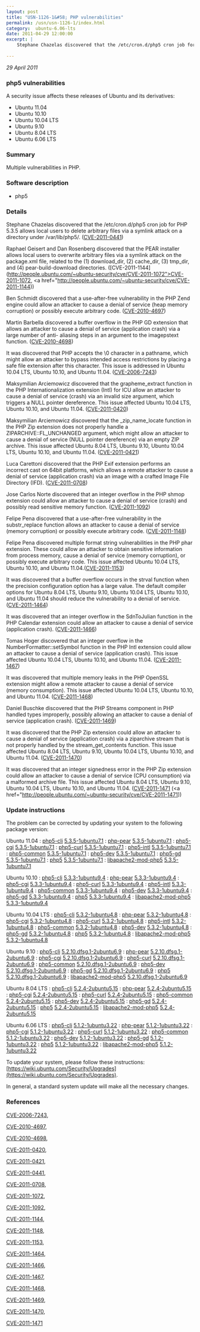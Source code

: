 ```yaml
---
layout: post
title: "USN-1126-1&#58; PHP vulnerabilities"
permalink: /usn/usn-1126-1/index.html
category:  ubuntu-6.06-lts
date: 2011-04-29 12:00:00
excerpt: |
    Stephane Chazelas discovered that the /etc/cron.d/php5 cron job for PHP 5.3.5 allows local users to delete arbitrary files via a symlink attack on a directory under /var/lib/php5/. ([CVE-2011-0441](http://people.ubuntu.com/~ubuntu-security/cve/CVE-2011-0441))
    
--- 
```

 
 

*29 April 2011*

### php5 vulnerabilities

A security issue affects these releases of Ubuntu and its derivatives:

* Ubuntu 11.04
* Ubuntu 10.10
* Ubuntu 10.04 LTS
* Ubuntu 9.10
* Ubuntu 8.04 LTS
* Ubuntu 6.06 LTS

### Summary

Multiple vulnerabilities in PHP. 

### Software description

* php5 

### Details

Stephane Chazelas discovered that the /etc/cron.d/php5 cron job for PHP 5.3.5 allows local users to delete arbitrary files via a symlink attack on a directory under /var/lib/php5/. ([CVE-2011-0441](http://people.ubuntu.com/~ubuntu-security/cve/CVE-2011-0441))

Raphael Geisert and Dan Rosenberg discovered that the PEAR installer allows local users to overwrite arbitrary files via a symlink attack on the package.xml file, related to the (1) download_dir, (2) cache_dir, (3) tmp_dir, and (4) pear-build-download directories. ([CVE-2011-1144](http://people.ubuntu.com/~ubuntu-security/cve/CVE-2011-1072">CVE-2011-1072</a>, <a href="http://people.ubuntu.com/~ubuntu-security/cve/CVE-2011-1144))

Ben Schmidt discovered that a use-after-free vulnerability in the PHP Zend engine could allow an attacker to cause a denial of service (heap memory corruption) or possibly execute arbitrary code. ([CVE-2010-4697](http://people.ubuntu.com/~ubuntu-security/cve/CVE-2010-4697))

Martin Barbella discovered a buffer overflow in the PHP GD extension that allows an attacker to cause a denial of service (application crash) via a large number of anti- aliasing steps in an argument to the imagepstext function. ([CVE-2010-4698](http://people.ubuntu.com/~ubuntu-security/cve/CVE-2010-4698))

It was discovered that PHP accepts the \0 character in a pathname, which might allow an attacker to bypass intended access restrictions by placing a safe file extension after this character. This issue is addressed in Ubuntu 10.04 LTS, Ubuntu 10.10, and Ubuntu 11.04. ([CVE-2006-7243](http://people.ubuntu.com/~ubuntu-security/cve/CVE-2006-7243))

Maksymilian Arciemowicz discovered that the grapheme_extract function in the PHP Internationalization extension (Intl) for ICU allow an attacker to cause a denial of service (crash) via an invalid size argument, which triggers a NULL pointer dereference. This issue affected Ubuntu 10.04 LTS, Ubuntu 10.10, and Ubuntu 11.04. ([CVE-2011-0420](http://people.ubuntu.com/~ubuntu-security/cve/CVE-2011-0420))

Maksymilian Arciemowicz discovered that the _zip_name_locate function in the PHP Zip extension does not properly handle a ZIPARCHIVE::FL_UNCHANGED argument, which might allow an attacker to cause a denial of service (NULL pointer dereference) via an empty ZIP archive. This issue affected Ubuntu 8.04 LTS, Ubuntu 9.10, Ubuntu 10.04 LTS, Ubuntu 10.10, and Ubuntu 11.04. ([CVE-2011-0421](http://people.ubuntu.com/~ubuntu-security/cve/CVE-2011-0421))

Luca Carettoni discovered that the PHP Exif extension performs an incorrect cast on 64bit platforms, which allows a remote attacker to cause a denial of service (application crash) via an image with a crafted Image File Directory (IFD). ([CVE-2011-0708](http://people.ubuntu.com/~ubuntu-security/cve/CVE-2011-0708))

Jose Carlos Norte discovered that an integer overflow in the PHP shmop extension could allow an attacker to cause a denial of service (crash) and possibly read sensitive memory function. ([CVE-2011-1092](http://people.ubuntu.com/~ubuntu-security/cve/CVE-2011-1092))

Felipe Pena discovered that a use-after-free vulnerability in the substr_replace function allows an attacker to cause a denial of service (memory corruption) or possibly execute arbitrary code. ([CVE-2011-1148](http://people.ubuntu.com/~ubuntu-security/cve/CVE-2011-1148))

Felipe Pena discovered multiple format string vulnerabilities in the PHP phar extension. These could allow an attacker to obtain sensitive information from process memory, cause a denial of service (memory corruption), or possibly execute arbitrary code. This issue affected Ubuntu 10.04 LTS, Ubuntu 10.10, and Ubuntu 11.04.([CVE-2011-1153](http://people.ubuntu.com/~ubuntu-security/cve/CVE-2011-1153))

It was discovered that a buffer overflow occurs in the strval function when the precision configuration option has a large value. The default compiler options for Ubuntu 8.04 LTS, Ubuntu 9.10, Ubuntu 10.04 LTS, Ubuntu 10.10, and Ubuntu 11.04 should reduce the vulnerability to a denial of service. ([CVE-2011-1464](http://people.ubuntu.com/~ubuntu-security/cve/CVE-2011-1464))

It was discovered that an integer overflow in the SdnToJulian function in the PHP Calendar extension could allow an attacker to cause a denial of service (application crash). ([CVE-2011-1466](http://people.ubuntu.com/~ubuntu-security/cve/CVE-2011-1466))

Tomas Hoger discovered that an integer overflow in the NumberFormatter::setSymbol function in the PHP Intl extension could allow an attacker to cause a denial of service (application crash). This issue affected Ubuntu 10.04 LTS, Ubuntu 10.10, and Ubuntu 11.04. ([CVE-2011-1467](http://people.ubuntu.com/~ubuntu-security/cve/CVE-2011-1467))

It was discovered that multiple memory leaks in the PHP OpenSSL extension might allow a remote attacker to cause a denial of service (memory consumption). This issue affected Ubuntu 10.04 LTS, Ubuntu 10.10, and Ubuntu 11.04. ([CVE-2011-1468](http://people.ubuntu.com/~ubuntu-security/cve/CVE-2011-1468))

Daniel Buschke discovered that the PHP Streams component in PHP handled types improperly, possibly allowing an attacker to cause a denial of service (application crash). ([CVE-2011-1469](http://people.ubuntu.com/~ubuntu-security/cve/CVE-2011-1469))

It was discovered that the PHP Zip extension could allow an attacker to cause a denial of service (application crash) via a ziparchive stream that is not properly handled by the stream_get_contents function. This issue affected Ubuntu 8.04 LTS, Ubuntu 9.10, Ubuntu 10.04 LTS, Ubuntu 10.10, and Ubuntu 11.04. ([CVE-2011-1470](http://people.ubuntu.com/~ubuntu-security/cve/CVE-2011-1470))

It was discovered that an integer signedness error in the PHP Zip extension could allow an attacker to cause a denial of service (CPU consumption) via a malformed archive file. This issue affected Ubuntu 8.04 LTS, Ubuntu 9.10, Ubuntu 10.04 LTS, Ubuntu 10.10, and Ubuntu 11.04. ([CVE-2011-1471](http://people.ubuntu.com/~ubuntu-security/cve/CVE-2011-1470">CVE-2011-1470</a>) (<a href="http://people.ubuntu.com/~ubuntu-security/cve/CVE-2011-1471)) 

### Update instructions

The problem can be corrected by updating your system to the following package version:

Ubuntu 11.04
 : [php5-cli](https://launchpad.net/ubuntu/+source/php5) <span> [5.3.5-1ubuntu7.1](https://launchpad.net/ubuntu/+source/php5/5.3.5-1ubuntu7.1) </span> 
 : [php-pear](https://launchpad.net/ubuntu/+source/php5) <span> [5.3.5-1ubuntu7.1](https://launchpad.net/ubuntu/+source/php5/5.3.5-1ubuntu7.1) </span> 
 : [php5-cgi](https://launchpad.net/ubuntu/+source/php5) <span> [5.3.5-1ubuntu7.1](https://launchpad.net/ubuntu/+source/php5/5.3.5-1ubuntu7.1) </span> 
 : [php5-curl](https://launchpad.net/ubuntu/+source/php5) <span> [5.3.5-1ubuntu7.1](https://launchpad.net/ubuntu/+source/php5/5.3.5-1ubuntu7.1) </span> 
 : [php5-intl](https://launchpad.net/ubuntu/+source/php5) <span> [5.3.5-1ubuntu7.1](https://launchpad.net/ubuntu/+source/php5/5.3.5-1ubuntu7.1) </span> 
 : [php5-common](https://launchpad.net/ubuntu/+source/php5) <span> [5.3.5-1ubuntu7.1](https://launchpad.net/ubuntu/+source/php5/5.3.5-1ubuntu7.1) </span> 
 : [php5-dev](https://launchpad.net/ubuntu/+source/php5) <span> [5.3.5-1ubuntu7.1](https://launchpad.net/ubuntu/+source/php5/5.3.5-1ubuntu7.1) </span> 
 : [php5-gd](https://launchpad.net/ubuntu/+source/php5) <span> [5.3.5-1ubuntu7.1](https://launchpad.net/ubuntu/+source/php5/5.3.5-1ubuntu7.1) </span> 
 : [php5](https://launchpad.net/ubuntu/+source/php5) <span> [5.3.5-1ubuntu7.1](https://launchpad.net/ubuntu/+source/php5/5.3.5-1ubuntu7.1) </span> 
 : [libapache2-mod-php5](https://launchpad.net/ubuntu/+source/php5) <span> [5.3.5-1ubuntu7.1](https://launchpad.net/ubuntu/+source/php5/5.3.5-1ubuntu7.1) </span> 

Ubuntu 10.10
 : [php5-cli](https://launchpad.net/ubuntu/+source/php5) <span> [5.3.3-1ubuntu9.4](https://launchpad.net/ubuntu/+source/php5/5.3.3-1ubuntu9.4) </span> 
 : [php-pear](https://launchpad.net/ubuntu/+source/php5) <span> [5.3.3-1ubuntu9.4](https://launchpad.net/ubuntu/+source/php5/5.3.3-1ubuntu9.4) </span> 
 : [php5-cgi](https://launchpad.net/ubuntu/+source/php5) <span> [5.3.3-1ubuntu9.4](https://launchpad.net/ubuntu/+source/php5/5.3.3-1ubuntu9.4) </span> 
 : [php5-curl](https://launchpad.net/ubuntu/+source/php5) <span> [5.3.3-1ubuntu9.4](https://launchpad.net/ubuntu/+source/php5/5.3.3-1ubuntu9.4) </span> 
 : [php5-intl](https://launchpad.net/ubuntu/+source/php5) <span> [5.3.3-1ubuntu9.4](https://launchpad.net/ubuntu/+source/php5/5.3.3-1ubuntu9.4) </span> 
 : [php5-common](https://launchpad.net/ubuntu/+source/php5) <span> [5.3.3-1ubuntu9.4](https://launchpad.net/ubuntu/+source/php5/5.3.3-1ubuntu9.4) </span> 
 : [php5-dev](https://launchpad.net/ubuntu/+source/php5) <span> [5.3.3-1ubuntu9.4](https://launchpad.net/ubuntu/+source/php5/5.3.3-1ubuntu9.4) </span> 
 : [php5-gd](https://launchpad.net/ubuntu/+source/php5) <span> [5.3.3-1ubuntu9.4](https://launchpad.net/ubuntu/+source/php5/5.3.3-1ubuntu9.4) </span> 
 : [php5](https://launchpad.net/ubuntu/+source/php5) <span> [5.3.3-1ubuntu9.4](https://launchpad.net/ubuntu/+source/php5/5.3.3-1ubuntu9.4) </span> 
 : [libapache2-mod-php5](https://launchpad.net/ubuntu/+source/php5) <span> [5.3.3-1ubuntu9.4](https://launchpad.net/ubuntu/+source/php5/5.3.3-1ubuntu9.4) </span> 

Ubuntu 10.04 LTS
 : [php5-cli](https://launchpad.net/ubuntu/+source/php5) <span> [5.3.2-1ubuntu4.8](https://launchpad.net/ubuntu/+source/php5/5.3.2-1ubuntu4.8) </span> 
 : [php-pear](https://launchpad.net/ubuntu/+source/php5) <span> [5.3.2-1ubuntu4.8](https://launchpad.net/ubuntu/+source/php5/5.3.2-1ubuntu4.8) </span> 
 : [php5-cgi](https://launchpad.net/ubuntu/+source/php5) <span> [5.3.2-1ubuntu4.8](https://launchpad.net/ubuntu/+source/php5/5.3.2-1ubuntu4.8) </span> 
 : [php5-curl](https://launchpad.net/ubuntu/+source/php5) <span> [5.3.2-1ubuntu4.8](https://launchpad.net/ubuntu/+source/php5/5.3.2-1ubuntu4.8) </span> 
 : [php5-intl](https://launchpad.net/ubuntu/+source/php5) <span> [5.3.2-1ubuntu4.8](https://launchpad.net/ubuntu/+source/php5/5.3.2-1ubuntu4.8) </span> 
 : [php5-common](https://launchpad.net/ubuntu/+source/php5) <span> [5.3.2-1ubuntu4.8](https://launchpad.net/ubuntu/+source/php5/5.3.2-1ubuntu4.8) </span> 
 : [php5-dev](https://launchpad.net/ubuntu/+source/php5) <span> [5.3.2-1ubuntu4.8](https://launchpad.net/ubuntu/+source/php5/5.3.2-1ubuntu4.8) </span> 
 : [php5-gd](https://launchpad.net/ubuntu/+source/php5) <span> [5.3.2-1ubuntu4.8](https://launchpad.net/ubuntu/+source/php5/5.3.2-1ubuntu4.8) </span> 
 : [php5](https://launchpad.net/ubuntu/+source/php5) <span> [5.3.2-1ubuntu4.8](https://launchpad.net/ubuntu/+source/php5/5.3.2-1ubuntu4.8) </span> 
 : [libapache2-mod-php5](https://launchpad.net/ubuntu/+source/php5) <span> [5.3.2-1ubuntu4.8](https://launchpad.net/ubuntu/+source/php5/5.3.2-1ubuntu4.8) </span> 

Ubuntu 9.10
 : [php5-cli](https://launchpad.net/ubuntu/+source/php5) <span> [5.2.10.dfsg.1-2ubuntu6.9](https://launchpad.net/ubuntu/+source/php5/5.2.10.dfsg.1-2ubuntu6.9) </span> 
 : [php-pear](https://launchpad.net/ubuntu/+source/php5) <span> [5.2.10.dfsg.1-2ubuntu6.9](https://launchpad.net/ubuntu/+source/php5/5.2.10.dfsg.1-2ubuntu6.9) </span> 
 : [php5-cgi](https://launchpad.net/ubuntu/+source/php5) <span> [5.2.10.dfsg.1-2ubuntu6.9](https://launchpad.net/ubuntu/+source/php5/5.2.10.dfsg.1-2ubuntu6.9) </span> 
 : [php5-curl](https://launchpad.net/ubuntu/+source/php5) <span> [5.2.10.dfsg.1-2ubuntu6.9](https://launchpad.net/ubuntu/+source/php5/5.2.10.dfsg.1-2ubuntu6.9) </span> 
 : [php5-common](https://launchpad.net/ubuntu/+source/php5) <span> [5.2.10.dfsg.1-2ubuntu6.9](https://launchpad.net/ubuntu/+source/php5/5.2.10.dfsg.1-2ubuntu6.9) </span> 
 : [php5-dev](https://launchpad.net/ubuntu/+source/php5) <span> [5.2.10.dfsg.1-2ubuntu6.9](https://launchpad.net/ubuntu/+source/php5/5.2.10.dfsg.1-2ubuntu6.9) </span> 
 : [php5-gd](https://launchpad.net/ubuntu/+source/php5) <span> [5.2.10.dfsg.1-2ubuntu6.9](https://launchpad.net/ubuntu/+source/php5/5.2.10.dfsg.1-2ubuntu6.9) </span> 
 : [php5](https://launchpad.net/ubuntu/+source/php5) <span> [5.2.10.dfsg.1-2ubuntu6.9](https://launchpad.net/ubuntu/+source/php5/5.2.10.dfsg.1-2ubuntu6.9) </span> 
 : [libapache2-mod-php5](https://launchpad.net/ubuntu/+source/php5) <span> [5.2.10.dfsg.1-2ubuntu6.9](https://launchpad.net/ubuntu/+source/php5/5.2.10.dfsg.1-2ubuntu6.9) </span> 

Ubuntu 8.04 LTS
 : [php5-cli](https://launchpad.net/ubuntu/+source/php5) <span> [5.2.4-2ubuntu5.15](https://launchpad.net/ubuntu/+source/php5/5.2.4-2ubuntu5.15) </span> 
 : [php-pear](https://launchpad.net/ubuntu/+source/php5) <span> [5.2.4-2ubuntu5.15](https://launchpad.net/ubuntu/+source/php5/5.2.4-2ubuntu5.15) </span> 
 : [php5-cgi](https://launchpad.net/ubuntu/+source/php5) <span> [5.2.4-2ubuntu5.15](https://launchpad.net/ubuntu/+source/php5/5.2.4-2ubuntu5.15) </span> 
 : [php5-curl](https://launchpad.net/ubuntu/+source/php5) <span> [5.2.4-2ubuntu5.15](https://launchpad.net/ubuntu/+source/php5/5.2.4-2ubuntu5.15) </span> 
 : [php5-common](https://launchpad.net/ubuntu/+source/php5) <span> [5.2.4-2ubuntu5.15](https://launchpad.net/ubuntu/+source/php5/5.2.4-2ubuntu5.15) </span> 
 : [php5-dev](https://launchpad.net/ubuntu/+source/php5) <span> [5.2.4-2ubuntu5.15](https://launchpad.net/ubuntu/+source/php5/5.2.4-2ubuntu5.15) </span> 
 : [php5-gd](https://launchpad.net/ubuntu/+source/php5) <span> [5.2.4-2ubuntu5.15](https://launchpad.net/ubuntu/+source/php5/5.2.4-2ubuntu5.15) </span> 
 : [php5](https://launchpad.net/ubuntu/+source/php5) <span> [5.2.4-2ubuntu5.15](https://launchpad.net/ubuntu/+source/php5/5.2.4-2ubuntu5.15) </span> 
 : [libapache2-mod-php5](https://launchpad.net/ubuntu/+source/php5) <span> [5.2.4-2ubuntu5.15](https://launchpad.net/ubuntu/+source/php5/5.2.4-2ubuntu5.15) </span> 

Ubuntu 6.06 LTS
 : [php5-cli](https://launchpad.net/ubuntu/+source/php5) <span> [5.1.2-1ubuntu3.22](https://launchpad.net/ubuntu/+source/php5/5.1.2-1ubuntu3.22) </span> 
 : [php-pear](https://launchpad.net/ubuntu/+source/php5) <span> [5.1.2-1ubuntu3.22](https://launchpad.net/ubuntu/+source/php5/5.1.2-1ubuntu3.22) </span> 
 : [php5-cgi](https://launchpad.net/ubuntu/+source/php5) <span> [5.1.2-1ubuntu3.22](https://launchpad.net/ubuntu/+source/php5/5.1.2-1ubuntu3.22) </span> 
 : [php5-curl](https://launchpad.net/ubuntu/+source/php5) <span> [5.1.2-1ubuntu3.22](https://launchpad.net/ubuntu/+source/php5/5.1.2-1ubuntu3.22) </span> 
 : [php5-common](https://launchpad.net/ubuntu/+source/php5) <span> [5.1.2-1ubuntu3.22](https://launchpad.net/ubuntu/+source/php5/5.1.2-1ubuntu3.22) </span> 
 : [php5-dev](https://launchpad.net/ubuntu/+source/php5) <span> [5.1.2-1ubuntu3.22](https://launchpad.net/ubuntu/+source/php5/5.1.2-1ubuntu3.22) </span> 
 : [php5-gd](https://launchpad.net/ubuntu/+source/php5) <span> [5.1.2-1ubuntu3.22](https://launchpad.net/ubuntu/+source/php5/5.1.2-1ubuntu3.22) </span> 
 : [php5](https://launchpad.net/ubuntu/+source/php5) <span> [5.1.2-1ubuntu3.22](https://launchpad.net/ubuntu/+source/php5/5.1.2-1ubuntu3.22) </span> 
 : [libapache2-mod-php5](https://launchpad.net/ubuntu/+source/php5) <span> [5.1.2-1ubuntu3.22](https://launchpad.net/ubuntu/+source/php5/5.1.2-1ubuntu3.22) </span> 

To update your system, please follow these instructions: [https://wiki.ubuntu.com/Security/Upgrades](https://wiki.ubuntu.com/Security/Upgrades).

In general, a standard system update will make all the necessary changes. 

### References

 
 [CVE-2006-7243](http://people.ubuntu.com/~ubuntu-security/cve/CVE-2006-7243), 

 [CVE-2010-4697](http://people.ubuntu.com/~ubuntu-security/cve/CVE-2010-4697), 

 [CVE-2010-4698](http://people.ubuntu.com/~ubuntu-security/cve/CVE-2010-4698), 

 [CVE-2011-0420](http://people.ubuntu.com/~ubuntu-security/cve/CVE-2011-0420), 

 [CVE-2011-0421](http://people.ubuntu.com/~ubuntu-security/cve/CVE-2011-0421), 

 [CVE-2011-0441](http://people.ubuntu.com/~ubuntu-security/cve/CVE-2011-0441), 

 [CVE-2011-0708](http://people.ubuntu.com/~ubuntu-security/cve/CVE-2011-0708), 

 [CVE-2011-1072](http://people.ubuntu.com/~ubuntu-security/cve/CVE-2011-1072), 

 [CVE-2011-1092](http://people.ubuntu.com/~ubuntu-security/cve/CVE-2011-1092), 

 [CVE-2011-1144](http://people.ubuntu.com/~ubuntu-security/cve/CVE-2011-1144), 

 [CVE-2011-1148](http://people.ubuntu.com/~ubuntu-security/cve/CVE-2011-1148), 

 [CVE-2011-1153](http://people.ubuntu.com/~ubuntu-security/cve/CVE-2011-1153), 

 [CVE-2011-1464](http://people.ubuntu.com/~ubuntu-security/cve/CVE-2011-1464), 

 [CVE-2011-1466](http://people.ubuntu.com/~ubuntu-security/cve/CVE-2011-1466), 

 [CVE-2011-1467](http://people.ubuntu.com/~ubuntu-security/cve/CVE-2011-1467), 

 [CVE-2011-1468](http://people.ubuntu.com/~ubuntu-security/cve/CVE-2011-1468), 

 [CVE-2011-1469](http://people.ubuntu.com/~ubuntu-security/cve/CVE-2011-1469), 

 [CVE-2011-1470](http://people.ubuntu.com/~ubuntu-security/cve/CVE-2011-1470), 

 [CVE-2011-1471](http://people.ubuntu.com/~ubuntu-security/cve/CVE-2011-1471)
 

